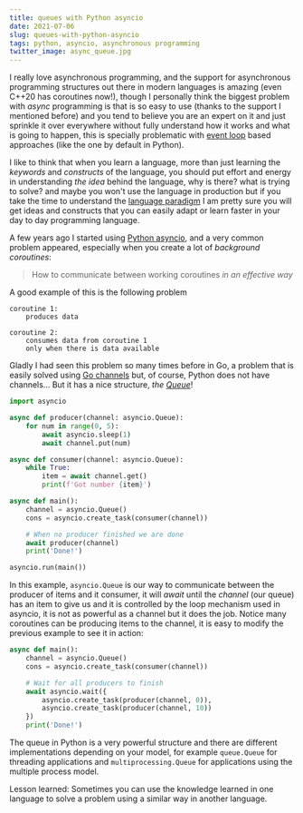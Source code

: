 ```yaml
---
title: queues with Python asyncio
date: 2021-07-06
slug: queues-with-python-asyncio
tags: python, asyncio, asynchronous programming
twitter_image: async_queue.jpg
---
```


I really love asynchronous programming, and the support for asynchronous programming structures out there in modern languages is amazing (even C++20 has coroutines now!), though I personally think the biggest problem with _async_ programming is that is so easy to use (thanks to the support I mentioned before) and you tend to believe you are an expert on it and just sprinkle it over everywhere without fully understand how it works and what is going to happen, this is specially problematic with [event loop](https://en.wikipedia.org/wiki/Event_loop) based approaches (like the one by default in Python).

I like to think that when you learn a language, more than just learning the _keywords_ and _constructs_ of the language, you should put effort and energy in understanding _the idea_ behind the language, why is there? what is trying to solve? and maybe you won't use the language in production but if you take the time to understand the [language paradigm](https://en.wikipedia.org/wiki/Programming_paradigm) I am pretty sure you will get ideas and constructs that you can easily adapt or learn faster in your day to day programming language.

A few years ago I started using [Python asyncio](https://docs.python.org/3/library/asyncio.html), and a very common problem appeared, especially when you create a lot of _background coroutines_:

 > How to communicate between working coroutines _in an effective way_

A good example of this is the following problem

```text
coroutine 1:
    produces data

coroutine 2:
    consumes data from coroutine 1
    only when there is data available
```

Gladly I had seen this problem so many times before in Go, a problem that is easily solved using [Go channels](https://tour.golang.org/concurrency/2) but, of course, Python does not have channels... But it has a nice structure, _the [Queue]()_!

```python
import asyncio

async def producer(channel: asyncio.Queue):
    for num in range(0, 5):
        await asyncio.sleep(1)
        await channel.put(num)

async def consumer(channel: asyncio.Queue):
    while True:
        item = await channel.get()
        print(f'Got number {item}')

async def main():
    channel = asyncio.Queue()
    cons = asyncio.create_task(consumer(channel))

    # When no producer finished we are done
    await producer(channel)
    print('Done!')

asyncio.run(main())
```

In this example, `asyncio.Queue` is our way to communicate between the producer of items and it consumer, it will _await_ until the _channel_ (our queue) has an item to give us and it is controlled by the loop mechanism used in asyncio, it is not as powerful as a channel but it does the job. Notice many coroutines can be producing items to the channel, it is easy to modify the previous example to see it in action:

```python
async def main():
    channel = asyncio.Queue()
    cons = asyncio.create_task(consumer(channel))

    # Wait for all producers to finish
    await asyncio.wait({
        asyncio.create_task(producer(channel, 0)),
        asyncio.create_task(producer(channel, 10))
    })
    print('Done!')
```

The queue in Python is a very powerful structure and there are different implementations depending on your model, for example `queue.Queue` for threading applications and `multiprocessing.Queue` for applications using the multiple process model.

Lesson learned: Sometimes you can use the knowledge learned in one language to solve a problem using a similar way in another language.